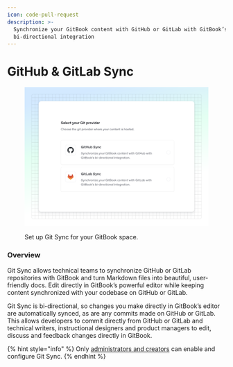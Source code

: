```yaml
---
icon: code-pull-request
description: >-
  Synchronize your GitBook content with GitHub or GitLab with GitBook’s
  bi-directional integration
---
```


# GitHub & GitLab Sync

<figure><img src="../../.gitbook/assets/10_01_25_git_sync.svg" alt="A GitBook screenshot showing the Git Sync setup" ><figcaption><p>Set up Git Sync for your GitBook space.</p></figcaption></figure>

### Overview

Git Sync allows technical teams to synchronize GitHub or GitLab repositories with GitBook and turn Markdown files into beautiful, user-friendly docs. Edit directly in GitBook’s powerful editor while keeping content synchronized with your codebase on GitHub or GitLab.

Git Sync is bi-directional, so changes you make directly in GitBook’s editor are automatically synced, as are any commits made on GitHub or GitLab. This allows developers to commit directly from GitHub or GitLab and technical writers, instructional designers and product managers to edit, discuss and feedback changes directly in GitBook.

{% hint style="info" %}
Only [administrators and creators](../../account-management/member-management/roles.md) can enable and configure Git Sync.
{% endhint %}
